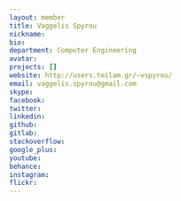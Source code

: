 ```yaml
---
layout: member
title: Vaggelis Spyrou
nickname:
bio:
department: Computer Engineering
avatar:
projects: []
website: http://users.teilam.gr/~vspyrou/
email: vaggelis.spyrou@gmail.com
skype:
facebook:
twitter:
linkedin:
github:
gitlab:
stackoverflow:
google_plus:
youtube:
behance:
instagram:
flickr:
---
```

